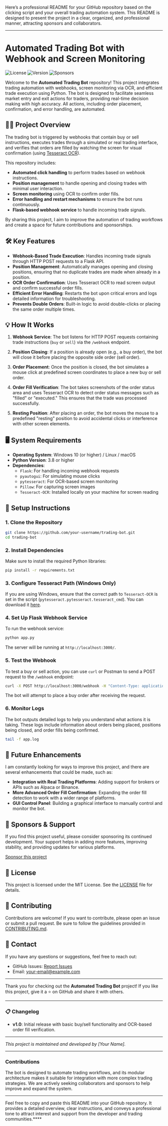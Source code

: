 Here’s a professional README for your GitHub repository based on the clicking script and your overall trading automation system. This README is designed to present the project in a clear, organized, and professional manner, attracting sponsors and collaborators.

---

# Automated Trading Bot with Webhook and Screen Monitoring

![License](https://img.shields.io/github/license/your-username/trading-bot) ![Version](https://img.shields.io/badge/version-1.0-blue) ![Sponsors](https://img.shields.io/badge/sponsors-welcome-orange)

Welcome to the **Automated Trading Bot** repository! This project integrates trading automation with webhooks, screen monitoring via OCR, and efficient trade execution using Python. The bot is designed to facilitate seamless market entry and exit actions for traders, providing real-time decision making with high accuracy. All actions, including order placement, confirmation, and error handling, are automated.

## 🧑‍💻 Project Overview

The trading bot is triggered by webhooks that contain buy or sell instructions, executes trades through a simulated or real trading interface, and verifies that orders are filled by watching the screen for visual confirmation (using [Tesseract OCR](https://github.com/tesseract-ocr/tesseract)).

This repository includes:
- **Automated click handling** to perform trades based on webhook instructions.
- **Position management** to handle opening and closing trades with minimal user interaction.
- **Screen monitoring** using OCR to confirm order fills.
- **Error handling and restart mechanisms** to ensure the bot runs continuously.
- **Flask-based webhook service** to handle incoming trade signals.

By sharing this project, I aim to improve the automation of trading workflows and create a space for future contributions and sponsorships.

## 🛠️ Key Features

- **Webhook-Based Trade Execution**: Handles incoming trade signals through HTTP POST requests to a Flask API.
- **Position Management**: Automatically manages opening and closing positions, ensuring that no duplicate trades are made when already in a position.
- **OCR Order Confirmation**: Uses Tesseract OCR to read screen output and confirm successful order fills.
- **Efficient Error Handling**: Restarts the bot upon critical errors and logs detailed information for troubleshooting.
- **Prevents Double Orders**: Built-in logic to avoid double-clicks or placing the same order multiple times.

## 💡 How It Works

1. **Webhook Service**: The bot listens for HTTP POST requests containing trade instructions (`buy` or `sell`) via the `/webhook` endpoint.
   
2. **Position Closing**: If a position is already open (e.g., a buy order), the bot will close it before placing the opposite side order (sell order).

3. **Order Placement**: Once the position is closed, the bot simulates a mouse click at predefined screen coordinates to place a new buy or sell order.
   
4. **Order Fill Verification**: The bot takes screenshots of the order status area and uses Tesseract OCR to detect order status messages such as "filled" or "executed." This ensures that the trade was processed successfully.

5. **Resting Position**: After placing an order, the bot moves the mouse to a predefined "resting" position to avoid accidental clicks or interference with other screen elements.

## 🖥️ System Requirements

- **Operating System**: Windows 10 (or higher) / Linux / macOS
- **Python Version**: 3.8 or higher
- **Dependencies**:
  - `Flask`: For handling incoming webhook requests
  - `pyautogui`: For simulating mouse clicks
  - `pytesseract`: For OCR-based screen monitoring
  - `Pillow`: For capturing screen images
  - `Tesseract-OCR`: Installed locally on your machine for screen reading

## 🔧 Setup Instructions

### 1. Clone the Repository

```bash
git clone https://github.com/your-username/trading-bot.git
cd trading-bot
```

### 2. Install Dependencies

Make sure to install the required Python libraries:

```bash
pip install -r requirements.txt
```

### 3. Configure Tesseract Path (Windows Only)

If you are using Windows, ensure that the correct path to `Tesseract-OCR` is set in the script (`pytesseract.pytesseract.tesseract_cmd`). You can download it [here](https://github.com/tesseract-ocr/tesseract).

### 4. Set Up Flask Webhook Service

To run the webhook service:

```bash
python app.py
```

The server will be running at `http://localhost:3000/`.

### 5. Test the Webhook

To test a buy or sell action, you can use `curl` or Postman to send a POST request to the `/webhook` endpoint:

```bash
curl -X POST http://localhost:3000/webhook -H "Content-Type: application/json" -d '{"action": "buy"}'
```

The bot will attempt to place a buy order after receiving the request.

### 6. Monitor Logs

The bot outputs detailed logs to help you understand what actions it is taking. These logs include information about orders being placed, positions being closed, and order fills being confirmed.

```bash
tail -f app.log
```

## 🚀 Future Enhancements

I am constantly looking for ways to improve this project, and there are several enhancements that could be made, such as:
- **Integration with Real Trading Platforms**: Adding support for brokers or APIs such as Alpaca or Binance.
- **More Advanced Order Fill Confirmation**: Expanding the order fill detection to work with a wider range of platforms.
- **GUI Control Panel**: Building a graphical interface to manually control and monitor the bot.

## 🏅 Sponsors & Support

If you find this project useful, please consider sponsoring its continued development. Your support helps in adding more features, improving stability, and providing updates for various platforms.

[Sponsor this project](https://github.com/sponsors/your-username)

## 📜 License

This project is licensed under the MIT License. See the [LICENSE](LICENSE) file for details.

## 🤝 Contributing

Contributions are welcome! If you want to contribute, please open an issue or submit a pull request. Be sure to follow the guidelines provided in [CONTRIBUTING.md](CONTRIBUTING.md).

## 📧 Contact

If you have any questions or suggestions, feel free to reach out:

- GitHub Issues: [Report Issues](https://github.com/your-username/trading-bot/issues)
- Email: your-email@example.com

---

Thank you for checking out the **Automated Trading Bot** project! If you like this project, give it a ⭐ on GitHub and share it with others.

---

### 📋 Changelog
- **v1.0**: Initial release with basic buy/sell functionality and OCR-based order fill verification.

---

_This project is maintained and developed by [Your Name]._

---

### Contributions

The bot is designed to automate trading workflows, and its modular architecture makes it suitable for integration with more complex trading strategies. We are actively seeking collaborators and sponsors to help improve and expand the system.

---

Feel free to copy and paste this README into your GitHub repository. It provides a detailed overview, clear instructions, and conveys a professional tone to attract interest and support from the developer and trading communities.****
